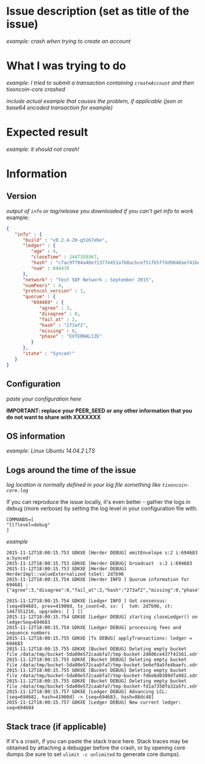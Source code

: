 # Issue description (set as title of the issue)

*example: crash when trying to create an account*

# What I was trying to do

*example: I tried to submit a transaction containing `createAccount` and then tixoncoin-core crashed*

*include actual example that causes the problem, if applicable (json or base64 encoded transaction for example)*

# Expected result
*example: it should not crash!*

# Information

## Version
*output of `info` or tag/release you downloaded if you can't get info to work*
example:
```json
{
   "info" : {
      "build" : "v0.2.4-20-g5167ebe",
      "ledger" : {
         "age" : 4,
         "closeTime" : 1447350367,
         "hash" : "cfac9f704a48e71377e451a7b8acbcef51fb5f7dd9840ae741bea7030cb70e6c",
         "num" : 694470
      },
      "network" : "Test SDF Network ; September 2015",
      "numPeers" : 4,
      "protocol_version" : 1,
      "quorum" : {
         "694469" : {
            "agree" : 3,
            "disagree" : 0,
            "fail_at" : 2,
            "hash" : "273af2",
            "missing" : 0,
            "phase" : "EXTERNALIZE"
         }
      },
      "state" : "Synced!"
   }
}
```

## Configuration

*paste your configuration here*

**IMPORTANT: replace your PEER_SEED or any other information that you do not want to share with XXXXXXX**

## OS information

*example: Linux Ubuntu 14.04.2 LTS*

## Logs around the time of the issue

*log location is normally defined in your log file something like `tixoncoin-core.log`*

If you can reproduce the issue locally, it's even better - gather the logs in debug (more verbose) by setting the log level in your configuration file with:

```
COMMANDS=[
"ll?level=debug"
]
```

*example*
```
2015-11-12T18:00:15.753 GDKXE [Herder DEBUG] emitEnvelope s:2 i:694683 a:Synced!
2015-11-12T18:00:15.753 GDKXE [Herder DEBUG] broadcast  s:2 i:694683
2015-11-12T18:00:15.753 GDKXE [Herder DEBUG] HerderImpl::valueExternalized txSet: 2d7b96
2015-11-12T18:00:15.754 GDKXE [Herder INFO ] Quorum information for 694681 : {"agree":3,"disagree":0,"fail_at":2,"hash":"273af2","missing":0,"phase":"EXTERNALIZE"}

2015-11-12T18:00:15.754 GDKXE [Ledger INFO ] Got consensus: [seq=694683, prev=41900d, tx_count=0, sv: [  txH: 2d7b96, ct: 1447351216, upgrades: [ ] ]]
2015-11-12T18:00:15.754 GDKXE [Ledger DEBUG] starting closeLedger() on ledgerSeq=694683
2015-11-12T18:00:15.754 GDKXE [Ledger DEBUG] processing fees and sequence numbers
2015-11-12T18:00:15.755 GDKXE [Tx DEBUG] applyTransactions: ledger = 694683
2015-11-12T18:00:15.755 GDKXE [Bucket DEBUG] Deleting empty bucket file /data/tmp/bucket-5da00e572caabfa7/tmp-bucket-2d606ce437f41561.xdr
2015-11-12T18:00:15.755 GDKXE [Bucket DEBUG] Deleting empty bucket file /data/tmp/bucket-5da00e572caabfa7/tmp-bucket-5e6ef0a5fe4baefc.xdr
2015-11-12T18:00:15.755 GDKXE [Bucket DEBUG] Deleting empty bucket file /data/tmp/bucket-5da00e572caabfa7/tmp-bucket-fd6e8d0389dfa982.xdr
2015-11-12T18:00:15.755 GDKXE [Bucket DEBUG] Deleting empty bucket file /data/tmp/bucket-5da00e572caabfa7/tmp-bucket-fd1a7350fa32a5fc.xdr
2015-11-12T18:00:15.757 GDKXE [Ledger DEBUG] Advancing LCL: [seq=694682, hash=41900d] -> [seq=694683, hash=88dc48]
2015-11-12T18:00:15.757 GDKXE [Ledger DEBUG] New current ledger: seq=694684
```

## Stack trace (if applicable)

If it's a crash, if you can paste the stack trace here. Stack traces may be obtained by attaching a debugger before the crash, or by opening core dumps (be sure to set `ulimit -c unlimited` to generate core dumps).



